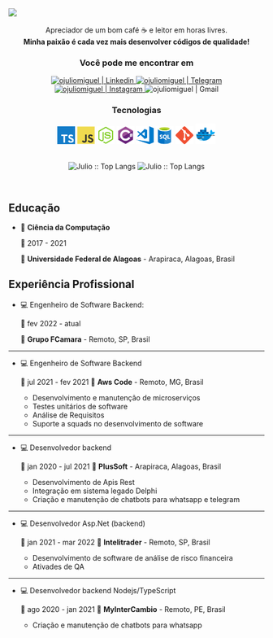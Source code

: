 <img src="https://i.ibb.co/D1WMW7R/cover.png" />

<p align="center">Apreciador de um bom café ☕ e leitor em horas livres. <br/> <b> Minha paixão é cada vez mais desenvolver códigos de qualidade! </b> </p>

<h3 align="center">Você pode me encontrar em</h3>

<div align="center">
    <a href="https://www.linkedin.com/in/j%C3%BAlio-miguel-82b8ab1a0"> 
         <img target="_blank" alt="ojuliomiguel | Linkedin" src="https://img.shields.io/badge/LinkedIn-0077B5?style=for-the-badge&logo=linkedin&logoColor=white&link=https://www.linkedin.com/in/j%C3%BAlio-miguel-82b8ab1a0/" />
    </a>
    <a href="https://t.me/juliomiguelsouza"> 
        <img  alt="ojuliomiguel | Telegram"  src="https://img.shields.io/badge/Telegram-2CA5E0?style=for-the-badge&logo=telegram&logoColor=white&link=https://t.me/juliomiguelsouza" />
    </a>
    <a href="https://instagram.com/solidcode42"> 
        <img  alt="ojuliomiguel | Instagram"  src="https://img.shields.io/badge/Instagram-E4405F?style=for-the-badge&logo=instagram&logoColor=white&link=https://instagram.com/solidcode42"/>
    </a>
    <a> 
        <img alt="ojuliomiguel | Gmail" src="https://img.shields.io/badge/Gmail-D14836?style=for-the-badge&logo=gmail&logoColor=white&link=mailto:juliomiguelsouzacosta@gmail.com" />
    </a>
     <br/>
    <h3>Tecnologias</h3>
    <img alt="Typescript" width="35px" src="assets/icons/ts.png" />
    <img alt="JavaScript" width="35px" src="assets/icons/js.png" />
    <img alt="Node.js" width="35px" src="assets/icons/nodejs.png" />
    <img alt="C#" width="35px" src="assets/icons/csharp.png" />
    <img alt="Visual Studio Code" width="35px" src="assets/icons/vscode.png" />
    <img alt="sql" width="35px" src="assets/icons/sql.png" />
    <img alt="git" width="35px" src="assets/icons/git.png" />
    <img alt="docker" width="40px" src="assets/icons/docker.png" />
    <br/>
    <br/>
    <!-- <h3>Atividades Recentes</h3> -->
</div>

<p align="center">
    <img align="center" height="165" src="https://github-readme-stats.vercel.app/api/top-langs/?username=ojuliomiguel&langs_count=8&layout=compact&theme=blueberry" alt="Julio :: Top Langs" />
    <img align="center"  src="https://github-readme-stats.vercel.app/api?username=ojuliomiguel&theme=blueberry&show_icons=true&count_private=true&include_all_commits=true&hide_title=true" alt="Julio :: Top Langs" />
</p>
            
<br />

## Educação
- 📖 **Ciência da Computação**
    
    📆 2017 - 2021

    📍 **Universidade Federal de Alagoas** - Arapiraca, Alagoas, Brasil

## Experiência Profissional

- :computer: Engenheiro de Software Backend:

    📆 fev 2022 - atual

    📍 **Grupo FCamara** - Remoto, SP, Brasil
---

- :computer: Engenheiro de Software Backend

    📆 jul 2021 - fev 2021 
    📍 **Aws Code** - Remoto, MG, Brasil
    
    - Desenvolvimento e manutenção de microserviços
    - Testes unitários de software
    - Análise de Requisitos
    - Suporte a squads no desenvolvimento de software 
---

- :computer: Desenvolvedor backend

    📆 jan 2020 - jul 2021
    📍 **PlusSoft** - Arapiraca, Alagoas, Brasil
    - Desenvolvimento de Apis Rest
    - Integração em sistema legado Delphi
    - Criação e manutenção de chatbots para whatsapp e telegram
---

- :computer: Desenvolvedor Asp.Net (backend)

    📆 jan 2021 - mar 2022
    📍 **Intelitrader** - Remoto, SP, Brasil
    
    - Desenvolvimento de software de análise de risco financeira
    - Ativades de QA
 ---
 
- :computer: Desenvolvedor backend Nodejs/TypeScript

    📆 ago 2020 - jan 2021
    📍 **MyInterCambio** - Remoto, PE, Brasil
    
    - Criação e manutenção de chatbots para whatsapp
 
<!--
**ojuliomiguel/ojuliomiguel** is a ✨ _special_ ✨ repository because its `README.md` (this file) appears on your GitHub profile.

Here are some ideas to get you started:

- 🔭 I’m currently working on ...
- 🌱 I’m currently learning ...
- 👯 I’m looking to collaborate on ...
- 🤔 I’m looking for help with ...
- 💬 Ask me about ...
- 📫 How to reach me: ...
- 😄 Pronouns: ...
- ⚡ Fun fact: ...
-->

[telegram]: https://t.me/juliomiguelsouza
[twitter]: https://twitter.com/ojuliomiguel
[gmail]: mailto:juliomiguelsouzacosta@gmailcom
[instagram]: https://www.instagram.com/solidcode42
